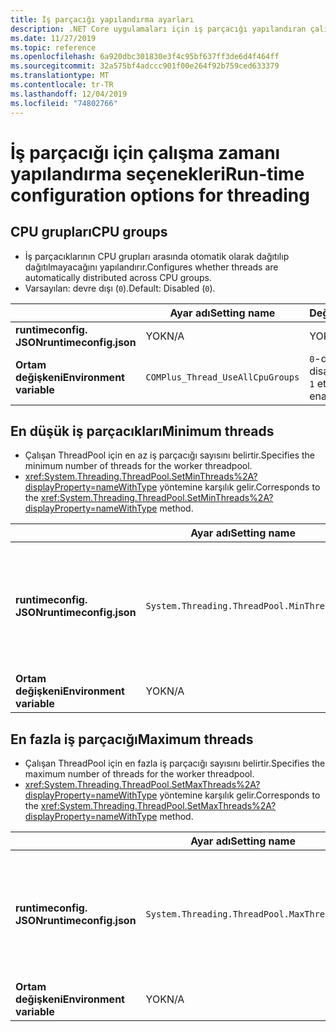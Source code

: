 ```yaml
---
title: İş parçacığı yapılandırma ayarları
description: .NET Core uygulamaları için iş parçacığı yapılandıran çalışma zamanı ayarları hakkında bilgi edinin.
ms.date: 11/27/2019
ms.topic: reference
ms.openlocfilehash: 6a920dbc301830e3f4c95bf637ff3de6d4f464ff
ms.sourcegitcommit: 32a575bf4adccc901f00e264f92b759ced633379
ms.translationtype: MT
ms.contentlocale: tr-TR
ms.lasthandoff: 12/04/2019
ms.locfileid: "74802766"
---
```

# <a name="run-time-configuration-options-for-threading"></a><span data-ttu-id="e443d-103">İş parçacığı için çalışma zamanı yapılandırma seçenekleri</span><span class="sxs-lookup"><span data-stu-id="e443d-103">Run-time configuration options for threading</span></span>

## <a name="cpu-groups"></a><span data-ttu-id="e443d-104">CPU grupları</span><span class="sxs-lookup"><span data-stu-id="e443d-104">CPU groups</span></span>

- <span data-ttu-id="e443d-105">İş parçacıklarının CPU grupları arasında otomatik olarak dağıtılıp dağıtılmayacağını yapılandırır.</span><span class="sxs-lookup"><span data-stu-id="e443d-105">Configures whether threads are automatically distributed across CPU groups.</span></span>
- <span data-ttu-id="e443d-106">Varsayılan: devre dışı (`0`).</span><span class="sxs-lookup"><span data-stu-id="e443d-106">Default: Disabled (`0`).</span></span>

| | <span data-ttu-id="e443d-107">Ayar adı</span><span class="sxs-lookup"><span data-stu-id="e443d-107">Setting name</span></span> | <span data-ttu-id="e443d-108">Değerler</span><span class="sxs-lookup"><span data-stu-id="e443d-108">Values</span></span> |
| - | - | - |
| <span data-ttu-id="e443d-109">**runtimeconfig. JSON**</span><span class="sxs-lookup"><span data-stu-id="e443d-109">**runtimeconfig.json**</span></span> | <span data-ttu-id="e443d-110">YOK</span><span class="sxs-lookup"><span data-stu-id="e443d-110">N/A</span></span> | <span data-ttu-id="e443d-111">YOK</span><span class="sxs-lookup"><span data-stu-id="e443d-111">N/A</span></span> |
| <span data-ttu-id="e443d-112">**Ortam değişkeni**</span><span class="sxs-lookup"><span data-stu-id="e443d-112">**Environment variable**</span></span> | `COMPlus_Thread_UseAllCpuGroups` | <span data-ttu-id="e443d-113">`0`-devre dışı</span><span class="sxs-lookup"><span data-stu-id="e443d-113">`0` - disabled</span></span><br/><span data-ttu-id="e443d-114">`1` etkin</span><span class="sxs-lookup"><span data-stu-id="e443d-114">`1` - enabled</span></span> |

## <a name="minimum-threads"></a><span data-ttu-id="e443d-115">En düşük iş parçacıkları</span><span class="sxs-lookup"><span data-stu-id="e443d-115">Minimum threads</span></span>

- <span data-ttu-id="e443d-116">Çalışan ThreadPool için en az iş parçacığı sayısını belirtir.</span><span class="sxs-lookup"><span data-stu-id="e443d-116">Specifies the minimum number of threads for the worker threadpool.</span></span>
- <span data-ttu-id="e443d-117"><xref:System.Threading.ThreadPool.SetMinThreads%2A?displayProperty=nameWithType> yöntemine karşılık gelir.</span><span class="sxs-lookup"><span data-stu-id="e443d-117">Corresponds to the <xref:System.Threading.ThreadPool.SetMinThreads%2A?displayProperty=nameWithType> method.</span></span>

| | <span data-ttu-id="e443d-118">Ayar adı</span><span class="sxs-lookup"><span data-stu-id="e443d-118">Setting name</span></span> | <span data-ttu-id="e443d-119">Değerler</span><span class="sxs-lookup"><span data-stu-id="e443d-119">Values</span></span> |
| - | - | - |
| <span data-ttu-id="e443d-120">**runtimeconfig. JSON**</span><span class="sxs-lookup"><span data-stu-id="e443d-120">**runtimeconfig.json**</span></span> | `System.Threading.ThreadPool.MinThreads` | <span data-ttu-id="e443d-121">En az iş parçacığı sayısını temsil eden bir tamsayı</span><span class="sxs-lookup"><span data-stu-id="e443d-121">An integer that represents the minimum number of threads</span></span> |
| <span data-ttu-id="e443d-122">**Ortam değişkeni**</span><span class="sxs-lookup"><span data-stu-id="e443d-122">**Environment variable**</span></span> | <span data-ttu-id="e443d-123">YOK</span><span class="sxs-lookup"><span data-stu-id="e443d-123">N/A</span></span> | <span data-ttu-id="e443d-124">YOK</span><span class="sxs-lookup"><span data-stu-id="e443d-124">N/A</span></span> |

## <a name="maximum-threads"></a><span data-ttu-id="e443d-125">En fazla iş parçacığı</span><span class="sxs-lookup"><span data-stu-id="e443d-125">Maximum threads</span></span>

- <span data-ttu-id="e443d-126">Çalışan ThreadPool için en fazla iş parçacığı sayısını belirtir.</span><span class="sxs-lookup"><span data-stu-id="e443d-126">Specifies the maximum number of threads for the worker threadpool.</span></span>
- <span data-ttu-id="e443d-127"><xref:System.Threading.ThreadPool.SetMaxThreads%2A?displayProperty=nameWithType> yöntemine karşılık gelir.</span><span class="sxs-lookup"><span data-stu-id="e443d-127">Corresponds to the <xref:System.Threading.ThreadPool.SetMaxThreads%2A?displayProperty=nameWithType> method.</span></span>

| | <span data-ttu-id="e443d-128">Ayar adı</span><span class="sxs-lookup"><span data-stu-id="e443d-128">Setting name</span></span> | <span data-ttu-id="e443d-129">Değerler</span><span class="sxs-lookup"><span data-stu-id="e443d-129">Values</span></span> |
| - | - | - |
| <span data-ttu-id="e443d-130">**runtimeconfig. JSON**</span><span class="sxs-lookup"><span data-stu-id="e443d-130">**runtimeconfig.json**</span></span> | `System.Threading.ThreadPool.MaxThreads` | <span data-ttu-id="e443d-131">En fazla iş parçacığı sayısını temsil eden bir tamsayı</span><span class="sxs-lookup"><span data-stu-id="e443d-131">An integer that represents the maximum number of threads</span></span> |
| <span data-ttu-id="e443d-132">**Ortam değişkeni**</span><span class="sxs-lookup"><span data-stu-id="e443d-132">**Environment variable**</span></span> | <span data-ttu-id="e443d-133">YOK</span><span class="sxs-lookup"><span data-stu-id="e443d-133">N/A</span></span> | <span data-ttu-id="e443d-134">YOK</span><span class="sxs-lookup"><span data-stu-id="e443d-134">N/A</span></span> |

